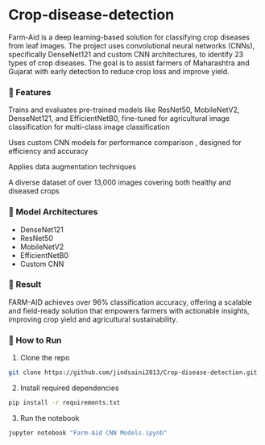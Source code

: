 # Crop-disease-detection
Farm-Aid is a deep learning-based solution for classifying crop diseases from leaf images. The project uses convolutional neural networks (CNNs), specifically DenseNet121 and custom CNN architectures, to identify 23 types of crop diseases. The goal is to assist farmers of Maharashtra and Gujarat with early detection to reduce crop loss and improve yield.

### 🚀 Features
Trains and evaluates pre-trained models like ResNet50, MobileNetV2, DenseNet121, and EfficientNetB0, fine-tuned for agricultural image classification for multi-class image classification

Uses custom CNN models for performance comparison , designed for efficiency and accuracy

Applies data augmentation techniques

A diverse dataset of over 13,000 images covering both healthy and diseased crops

### 🧠 Model Architectures
- DenseNet121 
- ResNet50
- MobileNetV2
- EfficientNetB0
- Custom CNN

### 🚀 Result 

FARM-AID achieves over 96% classification accuracy, offering a scalable and field-ready solution that empowers farmers with actionable insights, improving crop yield and agricultural sustainability.

### 🔧 How to Run
1. Clone the repo
```bash
git clone https://github.com/jindsaini2013/Crop-disease-detection.git
```
2. Install required dependencies
```bash
pip install -r requirements.txt
```
3. Run the notebook
```bash
jupyter notebook "Farm-Aid CNN Models.ipynb"
```

